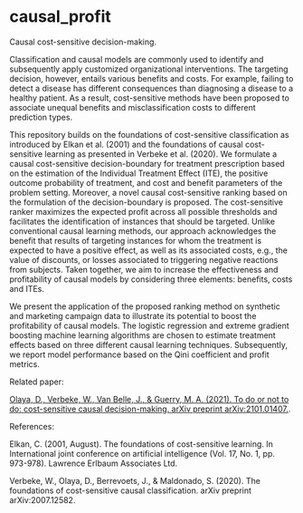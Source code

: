 # causal_profit
Causal cost-sensitive decision-making. 

Classification and causal models are commonly used to identify and subsequently apply customized organizational interventions. The targeting decision, however, entails various benefits and costs. For example, failing to detect a disease has different consequences than diagnosing a disease to a healthy patient. As a result, cost-sensitive methods have been proposed to associate unequal benefits and misclassification costs to different prediction types. 

This repository builds on the foundations of cost-sensitive classification as introduced by Elkan et al. (2001) and the foundations of causal cost-sensitive learning as presented in Verbeke et al. (2020). We formulate a causal cost-sensitive decision-boundary for treatment prescription based on the estimation of the Individual Treatment Effect (ITE), the positive outcome probability of treatment, and cost and benefit parameters of the problem setting. Moreover, a novel causal cost-sensitive ranking based on the formulation of the decision-boundary is proposed. The cost-sensitive ranker maximizes the expected profit across all possible thresholds and facilitates the identification of instances that should be targeted. Unlike conventional causal learning methods, our approach acknowledges the benefit that results of targeting instances for whom the treatment is expected to have a positive effect, as well as its associated costs, e.g., the value of discounts, or losses associated to triggering negative reactions from subjects. Taken together, we aim to increase the effectiveness and profitability of causal models by considering three elements: benefits, costs and ITEs.

We present the application of the proposed ranking method on synthetic and marketing campaign data to illustrate its potential to boost the profitability of causal models. The logistic regression and extreme gradient boosting machine learning algorithms are chosen to estimate treatment effects based on three different causal learning techniques. Subsequently, we report model performance based on the Qini coefficient and profit metrics.

Related paper:

[Olaya, D., Verbeke, W., Van Belle, J., & Guerry, M. A. (2021). To do or not to do: cost-sensitive causal decision-making. arXiv preprint arXiv:2101.01407.](https://arxiv.org/abs/2101.0140).

References:

Elkan, C. (2001, August). The foundations of cost-sensitive learning. In International joint conference on artificial intelligence (Vol. 17, No. 1, pp. 973-978). Lawrence Erlbaum Associates Ltd.

Verbeke, W., Olaya, D., Berrevoets, J., & Maldonado, S. (2020). The foundations of cost-sensitive causal classification. arXiv preprint arXiv:2007.12582.


